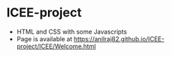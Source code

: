 # ICEE-project
- HTML and CSS with some Javascripts
- Page is available at https://anilraj82.github.io/ICEE-project/ICEE/Welcome.html
